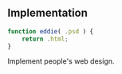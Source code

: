 ## Implementation
~~~javascript
function eddie( .psd ) {
	return .html;
}
~~~

Implement people's web design.

